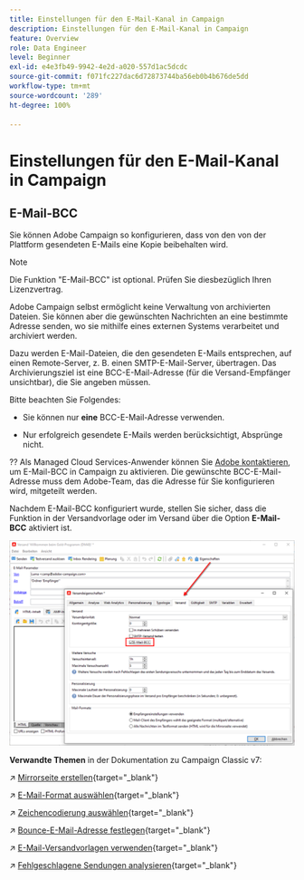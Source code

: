 ```yaml
---
title: Einstellungen für den E-Mail-Kanal in Campaign
description: Einstellungen für den E-Mail-Kanal in Campaign
feature: Overview
role: Data Engineer
level: Beginner
exl-id: e4e3fb49-9942-4e2d-a020-557d1ac5dcdc
source-git-commit: f071fc227dac6d72873744ba56eb0b4b676de5dd
workflow-type: tm+mt
source-wordcount: '289'
ht-degree: 100%

---
```


# Einstellungen für den E-Mail-Kanal in Campaign

## E-Mail-BCC

Sie können Adobe Campaign so konfigurieren, dass von den von der Plattform gesendeten E-Mails eine Kopie beibehalten wird.

>[!NOTE]
>Die Funktion &quot;E-Mail-BCC&quot; ist optional. Prüfen Sie diesbezüglich Ihren Lizenzvertrag.

Adobe Campaign selbst ermöglicht keine Verwaltung von archivierten Dateien. Sie können aber die gewünschten Nachrichten an eine bestimmte Adresse senden, wo sie mithilfe eines externen Systems verarbeitet und archiviert werden.

Dazu werden E-Mail-Dateien, die den gesendeten E-Mails entsprechen, auf einen Remote-Server, z. B. einen SMTP-E-Mail-Server, übertragen. Das Archivierungsziel ist eine BCC-E-Mail-Adresse (für die Versand-Empfänger unsichtbar), die Sie angeben müssen.

Bitte beachten Sie Folgendes:

* Sie können nur **eine** BCC-E-Mail-Adresse verwenden.

* Nur erfolgreich gesendete E-Mails werden berücksichtigt, Absprünge nicht.

?? Als Managed Cloud Services-Anwender können Sie [Adobe kontaktieren](../start/campaign-faq.md#support), um E-Mail-BCC in Campaign zu aktivieren. Die gewünschte BCC-E-Mail-Adresse muss dem Adobe-Team, das die Adresse für Sie konfigurieren wird, mitgeteilt werden.

Nachdem E-Mail-BCC konfiguriert wurde, stellen Sie sicher, dass die Funktion in der Versandvorlage oder im Versand über die Option **E-Mail-BCC** aktiviert ist.

![](assets/email-bcc.png)


**Verwandte Themen** in der Dokumentation zu Campaign Classic v7:


↗️ [Mirrorseite erstellen](https://experienceleague.adobe.com/docs/campaign-classic/using/sending-messages/sending-emails/sending-an-email/email-parameters.html?lang=de#generating-mirror-page){target=&quot;_blank&quot;}

↗️ [E-Mail-Format auswählen](https://experienceleague.adobe.com/docs/campaign-classic/using/sending-messages/sending-emails/sending-an-email/email-parameters.html?lang=de#selecting-message-formats){target=&quot;_blank&quot;}

↗️ [Zeichencodierung auswählen](https://experienceleague.adobe.com/docs/campaign-classic/using/sending-messages/sending-emails/sending-an-email/email-parameters.html?lang=de#character-encoding){target=&quot;_blank&quot;}

↗️ [Bounce-E-Mail-Adresse festlegen](https://experienceleague.adobe.com/docs/campaign-classic/using/sending-messages/sending-emails/sending-an-email/email-parameters.html?lang=de#managing-bounce-emails){target=&quot;_blank&quot;}

↗️ [E-Mail-Versandvorlagen verwenden](https://experienceleague.adobe.com/docs/campaign-classic/using/sending-messages/using-delivery-templates/about-templates.html?lang=de){target=&quot;_blank&quot;}

↗️ [Fehlgeschlagene Sendungen analysieren](https://experienceleague.adobe.com/docs/campaign-classic/using/sending-messages/monitoring-deliveries/understanding-delivery-failures.html?lang=de){target=&quot;_blank&quot;}
